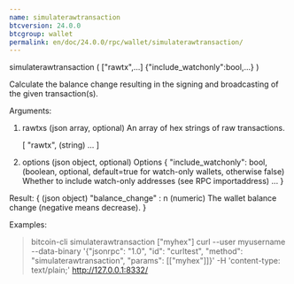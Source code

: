 ```yaml
---
name: simulaterawtransaction
btcversion: 24.0.0
btcgroup: wallet
permalink: en/doc/24.0.0/rpc/wallet/simulaterawtransaction/
---
```


simulaterawtransaction ( ["rawtx",...] {"include_watchonly":bool,...} )

Calculate the balance change resulting in the signing and broadcasting of the given transaction(s).

Arguments:
1. rawtxs                            (json array, optional) An array of hex strings of raw transactions.
                                     
     [
       "rawtx",                      (string)
       ...
     ]
2. options                           (json object, optional) Options
     {
       "include_watchonly": bool,    (boolean, optional, default=true for watch-only wallets, otherwise false) Whether to include watch-only addresses (see RPC importaddress)
       ...
     }

Result:
{                          (json object)
  "balance_change" : n     (numeric) The wallet balance change (negative means decrease).
}

Examples:
> bitcoin-cli simulaterawtransaction ["myhex"]
> curl --user myusername --data-binary '{"jsonrpc": "1.0", "id": "curltest", "method": "simulaterawtransaction", "params": [["myhex"]]}' -H 'content-type: text/plain;' http://127.0.0.1:8332/



